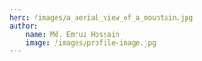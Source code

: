 ```yaml
---
hero: /images/a_aerial_view_of_a_mountain.jpg
author:
    name: Md. Emruz Hossain
    image: /images/profile-image.jpg
---
```

